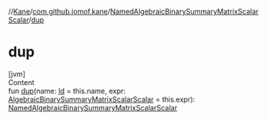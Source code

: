 //[Kane](../../index.md)/[com.github.jomof.kane](../index.md)/[NamedAlgebraicBinarySummaryMatrixScalarScalar](index.md)/[dup](dup.md)



# dup  
[jvm]  
Content  
fun [dup](dup.md)(name: [Id](../../com.github.jomof.kane.impl/index.md#%5Bcom.github.jomof.kane.impl%2FId%2F%2F%2FPointingToDeclaration%2F%5D%2FClasslikes%2F-2004631606) = this.name, expr: [AlgebraicBinarySummaryMatrixScalarScalar](../-algebraic-binary-summary-matrix-scalar-scalar/index.md) = this.expr): [NamedAlgebraicBinarySummaryMatrixScalarScalar](index.md)  



